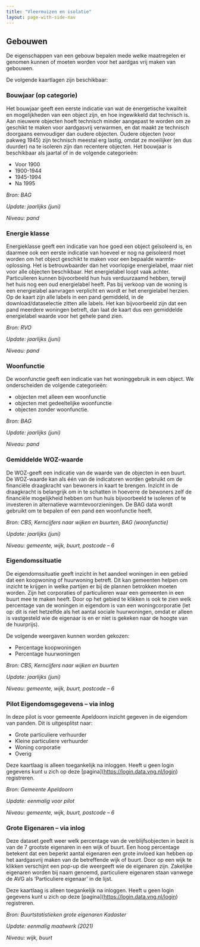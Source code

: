 ```yaml
---
title: "Vleermuizen en isolatie"
layout: page-with-side-nav
---
```


## Gebouwen

De eigenschappen van een gebouw bepalen mede welke maatregelen er genomen kunnen of moeten worden voor het aardgas vrij maken van gebouwen.

De volgende kaartlagen zijn beschikbaar:

### Bouwjaar (op categorie)

Het bouwjaar geeft een eerste indicatie van wat de energetische kwaliteit en mogelijkheden van een object zijn, en hoe ingewikkeld dat technisch is. Aan nieuwere objecten hoeft technisch minder aangepast te worden om ze geschikt te maken voor aardgasvrij verwarmen, en dat maakt ze technisch doorgaans eenvoudiger dan oudere objecten. Oudere objecten (voor pakweg 1945) zijn technisch meestal erg lastig, omdat ze moeilijker (en dus duurder) na te isoleren zijn dan recentere objecten. Het bouwjaar is beschikbaar als jaartal of in de volgende categorieën:

- Voor 1900
- 1900-1944
- 1945-1994
- Na 1995

_Bron: BAG_

_Update: jaarlijks (juni)_

_Niveau: pand_

### Energie klasse

Energieklasse geeft een indicatie van hoe goed een object geïsoleerd is, en daarmee ook een eerste indicatie van hoeveel er nog na geïsoleerd moet worden om het object geschikt te maken voor een bepaalde warmte-oplossing. Het is betrouwbaarder dan het voorlopige energielabel, maar niet voor alle objecten beschikbaar. Het energielabel loopt vaak achter. Particulieren kunnen bijvoorbeeld hun huis verduurzaamd hebben, terwijl het huis nog een oud energielabel heeft. Pas bij verkoop van de woning is een energielabel aanvragen verplicht en wordt er het energielabel herzien. Op de kaart zijn alle labels in een pand gemiddeld, in de download/dataselectie zitten alle labels. Het kan bijvoorbeeld zijn dat een pand meerdere woningen betreft, dan laat de kaart dus een gemiddelde energielabel waarde voor het gehele pand zien.

_Bron: RVO_

_Update: jaarlijks (juni)_

_Niveau: pand_

### Woonfunctie

De woonfunctie geeft een indicatie van het woninggebruik in een object. We onderscheiden de volgende categorieën:

- objecten met alleen een woonfunctie
- objecten met gedeeltelijke woonfunctie
- objecten zonder woonfunctie.

_Bron: BAG_

_Update: jaarlijks (juni)_

_Niveau: pand_

### Gemiddelde WOZ-waarde

De WOZ-geeft een indicatie van de waarde van de objecten in een buurt. De WOZ-waarde kan als één van de indicatoren worden gebruikt om de financiële draagkracht van bewoners in kaart te brengen. Inzicht in de draagkracht is belangrijk om in te schatten in hoeverre de bewoners zelf de financiële mogelijkheid hebben om hun huis bijvoorbeeld te isoleren of te investeren in alternatieve warmtevoorzieningen. De BAG data wordt gebruikt om te bepalen of een pand een woonfunctie heeft.

_Bron: CBS, Kerncijfers naar wijken en buurten, BAG (woonfunctie)_

_Update: jaarlijks (juni)_

_Niveau: gemeente, wijk, buurt, postcode – 6_

### Eigendomssituatie

De eigendomssituatie geeft inzicht in het aandeel woningen in een gebied dat een koopwoning of huurwoning betreft. Dit kan gemeenten helpen om inzicht te krijgen in welke partijen er bij de plannen betrokken moeten worden. Zijn het corporaties of particulieren waar een gemeenten in een buurt mee te maken heeft. Door op het gebied te klikken is ook te zien welk percentage van de woningen in eigendom is van een woningcorporatie (let op: dit is niet hetzelfde als het aantal sociale huurwoningen, omdat er alleen is vastgesteld wie de eigenaar is en er niet is gekeken naar de hoogte van de huurprijs).

De volgende weergaven kunnen worden gekozen:

- Percentage koopwoningen
- Percentage huurwoningen

_Bron: CBS, Kerncijfers naar wijken en buurten_

_Update: jaarlijks (juni)_

_Niveau: gemeente, wijk, buurt, postcode – 6_

### Pilot Eigendomsgegevens – via inlog

In deze pilot is voor gemeente Apeldoorn inzicht gegeven in de eigendom van panden. Dit is uitgesplitst naar:

- Grote particuliere verhuurder
- Kleine particuliere verhuurder
- Woning corporatie
- Overig

Deze kaartlaag is alleen toegankelijk na inloggen. Heeft u geen login gegevens kunt u zich op deze \[pagina\](<https://login.data.vng.nl/login>) registreren.

_Bron: Gemeente Apeldoorn_

_Update: eenmalig voor pilot_

_Niveau: gemeente, wijk, buurt, postcode – 6_

### Grote Eigenaren – via inlog

Deze dataset geeft weer welk percentage van de verblijfsobjecten in bezit is van de 7 grootste eigenaren in een wijk of buurt. Een hoog percentage betekent dat een beperkt aantal eigenaren een grote invloed kan hebben op het aardgasvrij maken van de betreffende wijk of buurt. Door op een wijk te klikken verschijnt een pop-up die weergeeft wie de eigenaren zijn. Zakelijke eigenaren worden bij naam genoemd, particuliere eigenaren staan vanwege de AVG als ‘Particuliere eigenaar’ in de lijst.

Deze kaartlaag is alleen toegankelijk na inloggen. Heeft u geen login gegevens kunt u zich op deze \[pagina\](<https://login.data.vng.nl/login>) registreren.

_Bron: Buurtstatistieken grote eigenaren Kadaster_

_Update: eenmalig maatwerk (2021)_

_Niveau: wijk, buurt_
